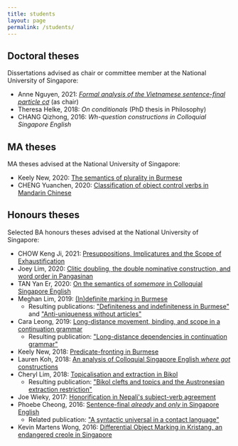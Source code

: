 ```yaml
---
title: students
layout: page
permalink: /students/
---
```


## Doctoral theses

Dissertations advised as chair or committee member at the National University of Singapore:

* Anne Nguyen, 2021: [*Formal analysis of the Vietnamese sentence-final particle cơ*](nguyen2021.pdf) (as chair)
* Theresa Helke, 2018: *On conditionals* (PhD thesis in Philosophy)
* CHANG Qizhong, 2016: *Wh-question constructions in Colloquial Singapore English*

## MA theses

MA theses advised at the National University of Singapore:

* Keely New, 2020: [The semantics of plurality in Burmese](new2020.pdf)
* CHENG Yuanchen, 2020: [Classification of object control verbs in Mandarin Chinese](cheng2020.pdf)

## Honours theses

Selected BA honours theses advised at the National University of Singapore:
* CHOW Keng Ji, 2021: [Presuppositions, Implicatures and the Scope of Exhaustification](chow2021.pdf)
* Joey Lim, 2020: [Clitic doubling, the double nominative construction, and word order in Pangasinan](lim2020.pdf)
* TAN Yan Er, 2020: [On the semantics of *somemore* in Colloquial Singapore English](tan2020.pdf)
* Meghan Lim, 2019: [(In)definite marking in Burmese](lim2019.pdf)
	* Resulting publications: ["Definiteness and indefiniteness in Burmese"](https://mitcho.com/research/burmese-indef.html) and ["Anti-uniqueness without articles"](https://mitcho.com/research/burmese-antiuniqueness.html)
* Cara Leong, 2019: [Long-distance movement, binding, and scope in a continuation grammar](leong2019.pdf)
	* Resulting publication: ["Long-distance dependencies in continuation grammar"](/research/continuation-ldd.html)
* Keely New, 2018: [Predicate-fronting in Burmese](new2018.pdf)
* Lauren Koh, 2018: [An analysis of Colloquial Singapore English *where got* constructions](koh2018.pdf)
* Cheryl Lim, 2018: [Topicalisation and extraction in Bikol](lim2018.pdf)
	* Resulting publication: ["Bikol clefts and topics and the Austronesian extraction restriction"](https://mitcho.com/research/bikol.html)
* Joe Wieky, 2017: [Honorification in Nepali's subject-verb agreement](wieky2017.pdf)
* Phoebe Cheong, 2016: [Sentence-final *already* and *only* in Singapore English](cheong2016.pdf)
	* Related publication: ["A syntactic universal in a contact language"](https://mitcho.com/research/already.html)
* Kevin Martens Wong, 2016: [Differential Object Marking in Kristang, an endangered creole in Singapore](wong2016.pdf)

